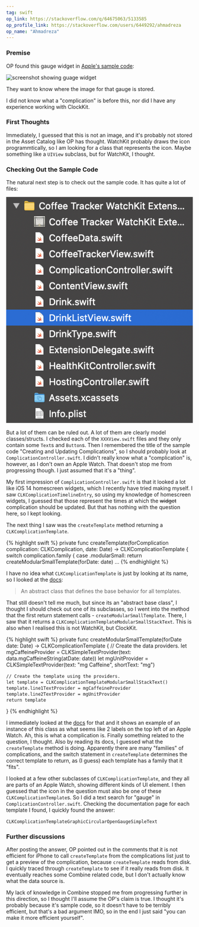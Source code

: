 ```yaml
---
tag: swift
op_link: https://stackoverflow.com/q/64675063/5133585
op_profile_link: https://stackoverflow.com/users/6449292/ahmadreza
op_name: "Ahmadreza"
---
```


### Premise

OP found this gauge widget in [Apple's sample code](https://developer.apple.com/documentation/clockkit/creating_and_updating_complications):

![screenshot showing guage widget](https://i.stack.imgur.com/wwAO0l.png)

They want to know where the image for that gauge is stored.

I did not know what a "complication" is before this, nor did I have any experience working with ClockKit.

### First Thoughts

Immediately, I guessed that this is not an image, and it's probably not stored in the Asset Catalog like OP has thought. WatchKit probably draws the icon programmtically, so I am looking for a class that represents the icon. Maybe something like a `UIView` subclass, but for WatchKit, I thought.

### Checking Out the Sample Code

The natural next step is to check out the sample code. It has quite a lot of files:

![source files in the sample code](/assets/2020-11-04/sample-code-files.png)

But a lot of them can be ruled out. A lot of them are clearly model classes/structs. I checked each of the `XXXView.swift` files and they only contain some `Text`s and `Button`s. Then I remembered the title of the sample code "Creating and Updating Complications", so I should probably look at `ComplicationController.swift`. I didn't really know what a "complication" is, however, as I don't own an Apple Watch. That doesn't stop me from progressing though. I just assumed that it's a "thing".

My first impression of `ComplicationController.swift` is that it looked a lot like iOS 14 homescreen widgets, which I recently have tried making myself. I saw `CLKComplicationTimelineEntry`, so using my knowledge of homescreen widgets, I guessed that those represent the times at which the ~~widget~~ complication should be updated. But that has nothing with the question here, so I kept looking.

The next thing I saw was the `createTemplate` method returning a `CLKComplicationTemplate`. 

{% highlight swift %}
private func createTemplate(forComplication complication: CLKComplication, date: Date) -> CLKComplicationTemplate {
    switch complication.family {
    case .modularSmall:
        return createModularSmallTemplate(forDate: date)
    ...
{% endhighlight %}

I have no idea what `CLKComplicationTemplate` is just by looking at its name, so I looked at the [docs](https://developer.apple.com/documentation/clockkit/clkcomplicationtemplate):

> An abstract class that defines the base behavior for all templates.

That still doesn't tell me much, but since its an "abstract base class", I thought I should check out one of its subclasses, so I went into the method that the first return statement calls - `createModularSmallTemplate`. There, I saw that it returns a `CLKComplicationTemplateModularSmallStackText`. This is also when I realised this is not WatchKit, but ClockKit.

{% highlight swift %}
private func createModularSmallTemplate(forDate date: Date) -> CLKComplicationTemplate {
    // Create the data providers.
    let mgCaffeineProvider = CLKSimpleTextProvider(text: data.mgCaffeineString(atDate: date))
    let mgUnitProvider = CLKSimpleTextProvider(text: "mg Caffeine", shortText: "mg")
    
    // Create the template using the providers.
    let template = CLKComplicationTemplateModularSmallStackText()
    template.line1TextProvider = mgCaffeineProvider
    template.line2TextProvider = mgUnitProvider
    return template
}
{% endhighlight %}

I immediately looked at the [docs](https://developer.apple.com/documentation/clockkit/clkcomplicationtemplatemodularsmallstacktext) for that and it shows an example of an instance of this class as what seems like 2 labels on the top left of an Apple Watch. Ah, this is what a complication is. Finally something related to the question, I thought. Also by reading its docs, I guessed what the `createTemplate` method is doing. Apparently there are many "families" of complications, and the switch statement in `createTemplate` determines the correct template to return, as (I guess) each template has a family that it "fits".

I looked at a few other subclasses of `CLKComplicationTemplate`, and they all are parts of an Apple Watch, showing different kinds of UI element. I then guessed that the icon in the question must also be one of these `CLKComplicationTemplate`s. So I did a text search for "gauge" in `ComplicationController.swift`. Checking the documentation page for each template I found, I quickly found the answer:

```
CLKComplicationTemplateGraphicCircularOpenGaugeSimpleText
```

### Further discussions

After posting the answer, OP pointed out in the comments that it is not efficient for iPhone to call `createTemplate` from the complications list just to get a preview of the complication, because `createTemplate` reads from disk. I quickly traced through `createTemplate` to see if it really reads from disk. It eventually reaches some Combine related code, but I don't actually know what the data source is. 

My lack of knowledge in Combine stopped me from progressing further in this direction, so I thought I'll assume the OP's claim is true. I thought it's probably because it's sample code, so it doesn't have to be terribly efficient, but that's a bad argument IMO, so in the end I just said "you can make it more efficient yourself".